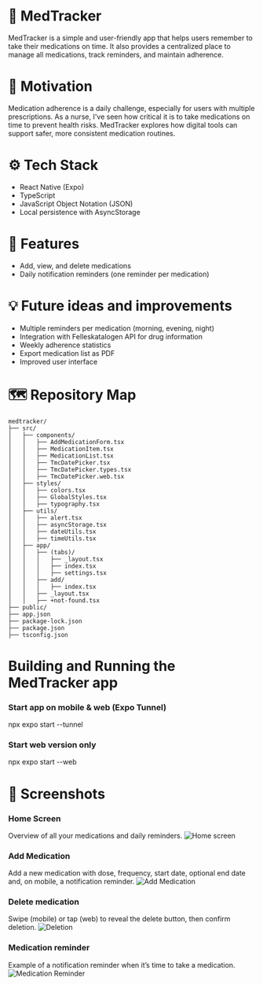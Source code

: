 💊 MedTracker
==================================================
MedTracker is a simple and user-friendly app that helps users remember to take their medications on time. It also provides a centralized place to manage all medications, track reminders, and maintain adherence.

🌱 Motivation
==================================================
Medication adherence is a daily challenge, especially for users with multiple prescriptions. As a nurse, I've seen how critical it is to take medications on time to prevent health risks. MedTracker explores how digital tools can support safer, more consistent medication routines. 

⚙️ Tech Stack
==================================================
- React Native (Expo)
- TypeScript 
- JavaScript Object Notation (JSON)
- Local persistence with AsyncStorage

🚀 Features
==================================================
- Add, view, and delete medications
- Daily notification reminders (one reminder per medication)

💡 Future ideas and improvements
==================================================
- Multiple reminders per medication (morning, evening, night)
- Integration with Felleskatalogen API for drug information
- Weekly adherence statistics
- Export medication list as PDF
- Improved user interface

🗺️ Repository Map
==================================================
```
medtracker/
├── src/
│   ├── components/
│   │   ├── AddMedicationForm.tsx
│   │   ├── MedicationItem.tsx
│   │   ├── MedicationList.tsx
│   │   ├── TmcDatePicker.tsx
│   │   ├── TmcDatePicker.types.tsx
│   │   ├── TmcDatePicker.web.tsx
│   ├── styles/
│   │   ├── colors.tsx
│   │   ├── GlobalStyles.tsx
│   │   ├── typography.tsx
│   ├── utils/
│   │   ├── alert.tsx
│   │   ├── asyncStorage.tsx
│   │   ├── dateUtils.tsx
│   │   ├── timeUtils.tsx
│   ├── app/
│   │   ├── (tabs)/
│   │   │   ├── _layout.tsx        
│   │   │   ├── index.tsx          
│   │   │   ├── settings.tsx       
│   │   ├── add/
│   │   │   ├── index.tsx          
│   │   ├── _layout.tsx
│   │   ├── +not-found.tsx
├── public/
├── app.json
├── package-lock.json
├── package.json
├── tsconfig.json
```

Building and Running the MedTracker app
==================================================

### Start app on mobile & web (Expo Tunnel)
npx expo start --tunnel

### Start web version only
npx expo start --web

📸 Screenshots
==================================================

### Home Screen
Overview of all your medications and daily reminders.
![Home screen](assets/screenshots/home.png)

### Add Medication
Add a new medication with dose, frequency, start date, optional end date and, on mobile, a notification reminder.
![Add Medication](assets/screenshots/add_Medication.png)

### Delete medication
Swipe (mobile) or tap (web) to reveal the delete button, then confirm deletion.
![Deletion](assets/screenshots/delete.png)

### Medication reminder
Example of a notification reminder when it’s time to take a medication.
![Medication Reminder](assets/screenshots/notification.png)
